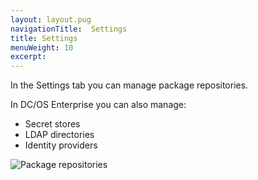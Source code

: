 ```yaml
---
layout: layout.pug
navigationTitle:  Settings
title: Settings
menuWeight: 10
excerpt:
---
```


In the Settings tab you can manage package repositories.

In DC/OS Enterprise you can also manage:

- Secret stores
- LDAP directories
- Identity providers

![Package repositories](/mesosphere/dcos/1.10/img/package-repositories-ee.png)
